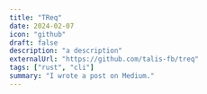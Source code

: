 ```yaml
---
title: "TReq"
date: 2024-02-07
icon: "github"
draft: false
description: "a description"
externalUrl: "https://github.com/talis-fb/treq"
tags: ["rust", "cli"]
summary: "I wrote a post on Medium."
---
```


